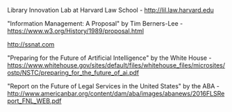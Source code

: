 Library Innovation Lab at Harvard Law School - http://lil.law.harvard.edu

"Information Management: A Proposal" by Tim Berners-Lee - https://www.w3.org/History/1989/proposal.html

http://ssnat.com

"Preparing for the Future of Artificial Intelligence" by the White House - https://www.whitehouse.gov/sites/default/files/whitehouse_files/microsites/ostp/NSTC/preparing_for_the_future_of_ai.pdf

"Report on the Future of Legal Services in the United States" by the ABA - http://www.americanbar.org/content/dam/aba/images/abanews/2016FLSReport_FNL_WEB.pdf
